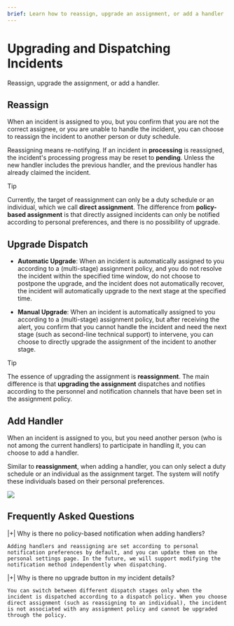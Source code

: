 ```yaml
---
brief: Learn how to reassign, upgrade an assignment, or add a handler
---
```


# Upgrading and Dispatching Incidents

Reassign, upgrade the assignment, or add a handler.

## Reassign

When an incident is assigned to you, but you confirm that you are not the correct assignee, or you are unable to handle the incident, you can choose to reassign the incident to another person or duty schedule.

Reassigning means re-notifying. If an incident in **processing** is reassigned, the incident's processing progress may be reset to **pending**. Unless the new handler includes the previous handler, and the previous handler has already claimed the incident.

> [!TIP]
> Currently, the target of reassignment can only be a duty schedule or an individual, which we call **direct assignment**. The difference from **policy-based assignment** is that directly assigned incidents can only be notified according to personal preferences, and there is no possibility of upgrade.

## Upgrade Dispatch

- **Automatic Upgrade**: When an incident is automatically assigned to you according to a (multi-stage) assignment policy, and you do not resolve the incident within the specified time window, do not choose to postpone the upgrade, and the incident does not automatically recover, the incident will automatically upgrade to the next stage at the specified time.

- **Manual Upgrade**: When an incident is automatically assigned to you according to a (multi-stage) assignment policy, but after receiving the alert, you confirm that you cannot handle the incident and need the next stage (such as second-line technical support) to intervene, you can choose to directly upgrade the assignment of the incident to another stage.

> [!TIP]
> The essence of upgrading the assignment is **reassignment**. The main difference is that **upgrading the assignment** dispatches and notifies according to the personnel and notification channels that have been set in the assignment policy.

## Add Handler

When an incident is assigned to you, but you need another person (who is not among the current handlers) to participate in handling it, you can choose to add a handler.

Similar to **reassignment**, when adding a handler, you can only select a duty schedule or an individual as the assignment target. The system will notify these individuals based on their personal preferences.

![](https://fc.3ti.site/zh/flashduty/alter/escalate_incidents/1.avif)

## Frequently Asked Questions

|+| Why is there no policy-based notification when adding handlers?

    Adding handlers and reassigning are set according to personal notification preferences by default, and you can update them on the personal settings page. In the future, we will support modifying the notification method independently when dispatching.

|+| Why is there no upgrade button in my incident details?

    You can switch between different dispatch stages only when the incident is dispatched according to a dispatch policy. When you choose direct assignment (such as reassigning to an individual), the incident is not associated with any assignment policy and cannot be upgraded through the policy.